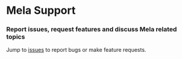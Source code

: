 # Mela Support
### Report issues, request features and discuss Mela related topics

Jump to [issues](https://github.com/Nikolozi/MelaSupport/issues) to report bugs or make feature requests.
